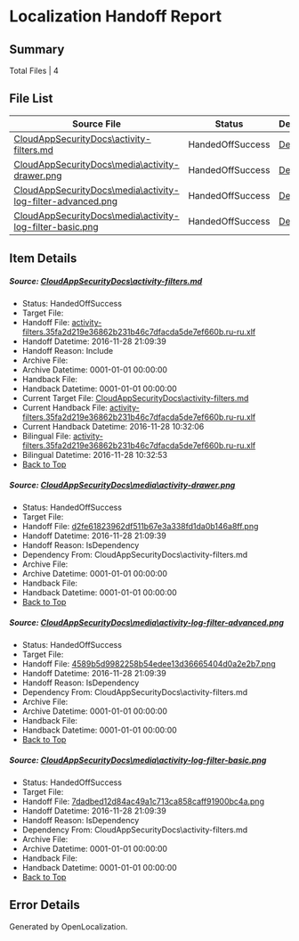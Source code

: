 # <a name='report-top'></a> Localization Handoff Report

## Summary
 Total Files | 4

## File List
 Source File | Status | Details 
 ----------- | ------ | ------- 
 [CloudAppSecurityDocs\activity-filters.md](https://github.com/Microsoft/CloudAppSecurityDocs-pr/blob/52f2245779568abbf41d47c4b45cdcced302529b/CloudAppSecurityDocs/activity-filters.md) | HandedOffSuccess | [Details](#40fd28f568aa9af32f9e2399435f48372ea624134)
 [CloudAppSecurityDocs\media\activity-drawer.png](https://github.com/Microsoft/CloudAppSecurityDocs-pr/blob/97f270813beae64bf0572ac9e806290e4c2fcd22/CloudAppSecurityDocs/media/activity-drawer.png) | HandedOffSuccess | [Details](#d2fe61823962df511b67e3a338fd1da0b146a8ff38)
 [CloudAppSecurityDocs\media\activity-log-filter-advanced.png](https://github.com/Microsoft/CloudAppSecurityDocs-pr/blob/400741713d40422a3b1c7680663a572d18e9c692/CloudAppSecurityDocs/media/activity-log-filter-advanced.png) | HandedOffSuccess | [Details](#4589b5d9982258b54edee13d36665404d0a2e2b739)
 [CloudAppSecurityDocs\media\activity-log-filter-basic.png](https://github.com/Microsoft/CloudAppSecurityDocs-pr/blob/400741713d40422a3b1c7680663a572d18e9c692/CloudAppSecurityDocs/media/activity-log-filter-basic.png) | HandedOffSuccess | [Details](#7dadbed12d84ac49a1c713ca858caff91900bc4a40)

## Item Details
##### <a name='40fd28f568aa9af32f9e2399435f48372ea624134'></a> Source: [CloudAppSecurityDocs\activity-filters.md](https://github.com/Microsoft/CloudAppSecurityDocs-pr/blob/52f2245779568abbf41d47c4b45cdcced302529b/CloudAppSecurityDocs/activity-filters.md)
* Status: HandedOffSuccess
* Target File: 
* Handoff File: [activity-filters.35fa2d219e36862b231b46c7dfacda5de7ef660b.ru-ru.xlf](https://github.com/Microsoft/CloudAppSecurityDocs-pr.handoff/blob/ad7a67ef3ca2d5359489a4eacea9a5d13234213b/ol-handoff/Microsoft/CloudAppSecurityDocs-pr.ru-ru/live/activity-filters.35fa2d219e36862b231b46c7dfacda5de7ef660b.ru-ru.xlf)
* Handoff Datetime: 2016-11-28 21:09:39
* Handoff Reason: Include
* Archive File: 
* Archive Datetime: 0001-01-01 00:00:00
* Handback File: 
* Handback Datetime: 0001-01-01 00:00:00
* Current Target File: [CloudAppSecurityDocs\activity-filters.md](https://github.com/Microsoft/CloudAppSecurityDocs-pr.ru-ru/blob/bdd1d6ccc1fbd7bc5c9aca47b09994d274e02feb/CloudAppSecurityDocs/activity-filters.md)
* Current Handback File: [activity-filters.35fa2d219e36862b231b46c7dfacda5de7ef660b.ru-ru.xlf](https://github.com/Microsoft/CloudAppSecurityDocs-pr.handback/blob/6b5eb6748bd28e693302fad984118b8ce73faf95/ol-handback/Microsoft/CloudAppSecurityDocs-pr.ru-ru/live/ht/activity-filters.35fa2d219e36862b231b46c7dfacda5de7ef660b.ru-ru.xlf)
* Current Handback Datetime: 2016-11-28 10:32:06
* Bilingual File: [activity-filters.35fa2d219e36862b231b46c7dfacda5de7ef660b.ru-ru.xlf](https://github.com/Microsoft/CloudAppSecurityDocs-pr.handback/blob/6b5eb6748bd28e693302fad984118b8ce73faf95/ol-handback/Microsoft/CloudAppSecurityDocs-pr.ru-ru/live/ht/activity-filters.35fa2d219e36862b231b46c7dfacda5de7ef660b.ru-ru.xlf)
* Bilingual Datetime: 2016-11-28 10:32:53
* [Back to Top](#report-top)

##### <a name='d2fe61823962df511b67e3a338fd1da0b146a8ff38'></a> Source: [CloudAppSecurityDocs\media\activity-drawer.png](https://github.com/Microsoft/CloudAppSecurityDocs-pr/blob/97f270813beae64bf0572ac9e806290e4c2fcd22/CloudAppSecurityDocs/media/activity-drawer.png)
* Status: HandedOffSuccess
* Target File: 
* Handoff File: [d2fe61823962df511b67e3a338fd1da0b146a8ff.png](https://github.com/Microsoft/CloudAppSecurityDocs-pr.handoff/blob/ad7a67ef3ca2d5359489a4eacea9a5d13234213b/ol-handoff/Microsoft/CloudAppSecurityDocs-pr.ru-ru/live/d2fe61823962df511b67e3a338fd1da0b146a8ff.png)
* Handoff Datetime: 2016-11-28 21:09:39
* Handoff Reason: IsDependency
* Dependency From: CloudAppSecurityDocs\activity-filters.md
* Archive File: 
* Archive Datetime: 0001-01-01 00:00:00
* Handback File: 
* Handback Datetime: 0001-01-01 00:00:00
* [Back to Top](#report-top)

##### <a name='4589b5d9982258b54edee13d36665404d0a2e2b739'></a> Source: [CloudAppSecurityDocs\media\activity-log-filter-advanced.png](https://github.com/Microsoft/CloudAppSecurityDocs-pr/blob/400741713d40422a3b1c7680663a572d18e9c692/CloudAppSecurityDocs/media/activity-log-filter-advanced.png)
* Status: HandedOffSuccess
* Target File: 
* Handoff File: [4589b5d9982258b54edee13d36665404d0a2e2b7.png](https://github.com/Microsoft/CloudAppSecurityDocs-pr.handoff/blob/ad7a67ef3ca2d5359489a4eacea9a5d13234213b/ol-handoff/Microsoft/CloudAppSecurityDocs-pr.ru-ru/live/4589b5d9982258b54edee13d36665404d0a2e2b7.png)
* Handoff Datetime: 2016-11-28 21:09:39
* Handoff Reason: IsDependency
* Dependency From: CloudAppSecurityDocs\activity-filters.md
* Archive File: 
* Archive Datetime: 0001-01-01 00:00:00
* Handback File: 
* Handback Datetime: 0001-01-01 00:00:00
* [Back to Top](#report-top)

##### <a name='7dadbed12d84ac49a1c713ca858caff91900bc4a40'></a> Source: [CloudAppSecurityDocs\media\activity-log-filter-basic.png](https://github.com/Microsoft/CloudAppSecurityDocs-pr/blob/400741713d40422a3b1c7680663a572d18e9c692/CloudAppSecurityDocs/media/activity-log-filter-basic.png)
* Status: HandedOffSuccess
* Target File: 
* Handoff File: [7dadbed12d84ac49a1c713ca858caff91900bc4a.png](https://github.com/Microsoft/CloudAppSecurityDocs-pr.handoff/blob/ad7a67ef3ca2d5359489a4eacea9a5d13234213b/ol-handoff/Microsoft/CloudAppSecurityDocs-pr.ru-ru/live/7dadbed12d84ac49a1c713ca858caff91900bc4a.png)
* Handoff Datetime: 2016-11-28 21:09:39
* Handoff Reason: IsDependency
* Dependency From: CloudAppSecurityDocs\activity-filters.md
* Archive File: 
* Archive Datetime: 0001-01-01 00:00:00
* Handback File: 
* Handback Datetime: 0001-01-01 00:00:00
* [Back to Top](#report-top)


## Error Details

Generated by OpenLocalization.
